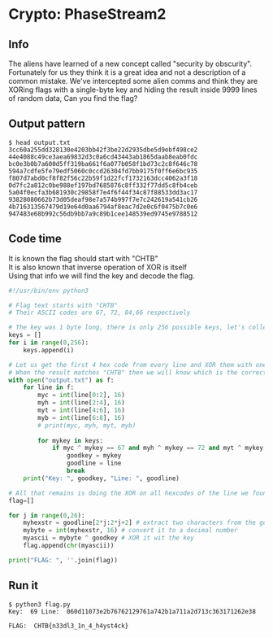 # Crypto: PhaseStream2

## Info
The aliens have learned of a new concept called "security by obscurity". Fortunately for us they think it is a great idea and not a description of a common mistake. We've intercepted some alien comms and think they are XORing flags with a single-byte key and hiding the result inside 9999 lines of random data, Can you find the flag?

## Output pattern

```
$ head output.txt
3cc60a255dd328130e4203bb42f3be22d2935dbe5d9ebf498ce2
44e4088c49ce3aea69832d3c0a6cd43443ab1865daab8eab0fdc
bc0e3b0b7a600d5ff319ba661f6a077b058f1bd73c2c8f646c78
594a7cdfe5fe79edf5060c0ccd26304fd7bb9175f0ff6e6bc935
f807d7abd0cf8f82f56c22b59f1d22fcf1732163dcc4062a3f18
0d7fc2a812c0be988ef197bd7685876c8ff332f77dd5c8fb4ceb
5a04f0ecfa3b681930c29858f7e4f6f44f34c87f88533dd3ac17
93828080662b73d05deaf98e7a574b997f7e7c242619a541cb26
4b716313567479d19e64d0aa6794af8eac7d2e0c6f0475b7c0e6
947483e68b992c56db9bb7a9c89b1cee148539ed9745e9788512
```

## Code time

It is known the flag should start with "CHTB"\
It is also known that inverse operation of XOR is itself\
Using that info we will find the key and decode the flag.

```python
#!/usr/bin/env python3

# Flag text starts with "CHTB"
# Their ASCII codes are 67, 72, 84,66 respectively

# The key was 1 byte long, there is only 256 possible keys, let's collect them:
keys = []
for i in range(0,256):
    keys.append(i)

# Let us get the first 4 hex code from every line and XOR them with one of the keys.
# When the result matches "CHTB" then we will know which is the correct key and which line contains the flag.
with open("output.txt") as f:
    for line in f:
        myc = int(line[0:2], 16)
        myh = int(line[2:4], 16)
        myt = int(line[4:6], 16)
        myb = int(line[6:8], 16)
        # print(myc, myh, myt, myb)
        
        for mykey in keys:
            if myc ^ mykey == 67 and myh ^ mykey == 72 and myt ^ mykey == 84 and myb ^ mykey == 66 :
                goodkey = mykey
                goodline = line
                break
    print("Key: ", goodkey, "Line: ", goodline)

# All that remains is doing the XOR on all hexcodes of the line we found.
flag=[]

for j in range(0,26):
    myhexstr = goodline[2*j:2*j+2] # extract two characters from the good line
    mybyte = int(myhexstr, 16) # convert it to a decimal number
    myascii = mybyte ^ goodkey # XOR it wit the key
    flag.append(chr(myascii))

print("FLAG: ", ''.join(flag))
```

## Run it

```
$ python3 flag.py      
Key:  69 Line:  060d11073e2b76762129761a742b1a711a2d713c363171262e38

FLAG:  CHTB{n33dl3_1n_4_h4yst4ck}
```
